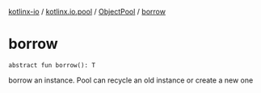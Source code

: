 [kotlinx-io](../../index.md) / [kotlinx.io.pool](../index.md) / [ObjectPool](index.md) / [borrow](./borrow.md)

# borrow

`abstract fun borrow(): T`

borrow an instance. Pool can recycle an old instance or create a new one

